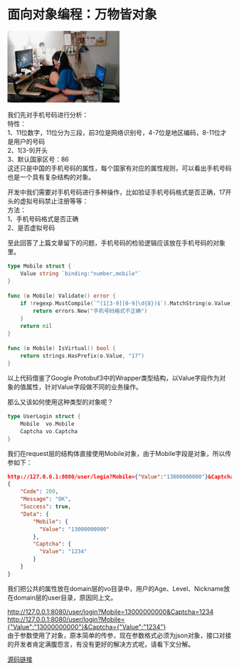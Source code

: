 # 面向对象编程：万物皆对象

<img src="../image/oo.jpg" width="50%">

我们先对手机号码进行分析：<br>
特性：<br>
1、11位数字，11位分为三段，前3位是网络识别号，4-7位是地区编码，8-11位才是用户的号码 <br>
2、1[3-9]开头 <br>
3、默认国家区号：86 <br>
这还只是中国的手机号码的属性，每个国家有对应的属性规则，可以看出手机号码也是一个具有复杂结构的对象。

开发中我们需要对手机号码进行多种操作，比如验证手机号码格式是否正确，17开头的虚拟号码禁止注册等等：<br>
方法：<br>
1、手机号码格式是否正确<br>
2、是否虚拟号码<br>

至此回答了上篇文章留下的问题，手机号码的检验逻辑应该放在手机号码的对象里。
```go
type Mobile struct {
    Value string `binding:"number,mobile"`
}

func (o Mobile) Validate() error {
    if !regexp.MustCompile(`^(1[3-9][0-9]\d{8})$`).MatchString(o.Value) {
        return errors.New("手机号码格式不正确")
    }
    return nil
}

func (o Mobile) IsVirtual() bool {
    return strings.HasPrefix(o.Value, "17")
}
```
以上代码借鉴了Google Protobuf3中的Wrapper类型结构，以Value字段作为对象的值属性，针对Value字段做不同的业务操作。

那么又该如何使用这种类型的对象呢？
```go
type UserLogin struct {
    Mobile  vo.Mobile
    Captcha vo.Captcha
}
```
我们在request层的结构体直接使用Mobile对象，由于Mobile字段是对象，所以传参如下：
```json
http://127.0.0.1:8080/user/login?Mobile={"Value":"13000000000"}&Captcha={"Value":"1234"}
{
    "Code": 200,
    "Message": "OK",
    "Success": true,
    "Data": {
        "Mobile": {
          "Value": "13000000000"
        },
        "Captcha": {
          "Value": "1234"
        }
    }
}
```
我们把公共的属性放在domain层的vo目录中，用户的Age、Level、Nickname放在domain层的user目录，原因同上文。

http://127.0.0.1:8080/user/login?Mobile=13000000000&Captcha=1234 <br>
http://127.0.0.1:8080/user/login?Mobile={"Value":"13000000000"}&Captcha={"Value":"1234"} <br>
由于参数使用了对象，原本简单的传参，现在参数格式必须为json对象，接口对接的开发者肯定满腹怨言，有没有更好的解决方式呢，请看下文分解。

[源码链接](../chapter2)








